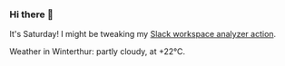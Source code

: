 ### Hi there :wave:

It's Saturday! I might be tweaking my [Slack workspace analyzer action](https://github.com/bewuethr/slack-analyzer).

Weather in Winterthur: partly cloudy, at +22°C.
